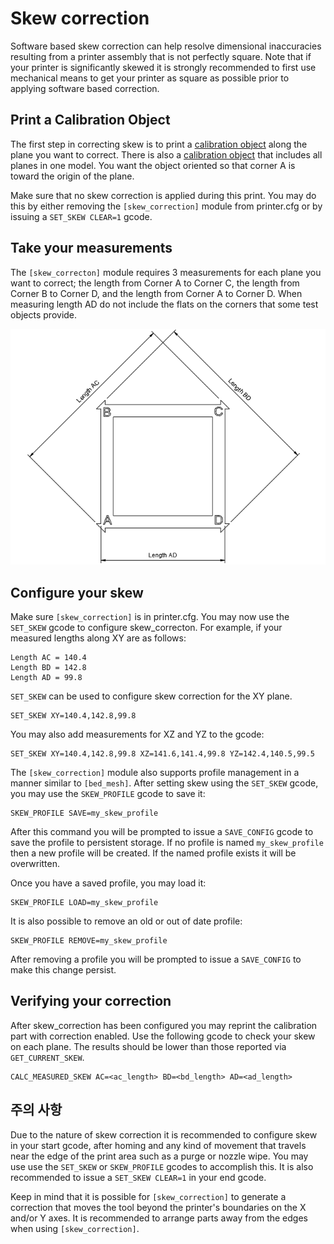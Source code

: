# Skew correction

Software based skew correction can help resolve dimensional inaccuracies resulting from a printer assembly that is not perfectly square. Note that if your printer is significantly skewed it is strongly recommended to first use mechanical means to get your printer as square as possible prior to applying software based correction.

## Print a Calibration Object

The first step in correcting skew is to print a [calibration object](https://www.thingiverse.com/thing:2563185/files) along the plane you want to correct. There is also a [calibration object](https://www.thingiverse.com/thing:2972743) that includes all planes in one model. You want the object oriented so that corner A is toward the origin of the plane.

Make sure that no skew correction is applied during this print. You may do this by either removing the `[skew_correction]` module from printer.cfg or by issuing a `SET_SKEW CLEAR=1` gcode.

## Take your measurements

The `[skew_correcton]` module requires 3 measurements for each plane you want to correct; the length from Corner A to Corner C, the length from Corner B to Corner D, and the length from Corner A to Corner D. When measuring length AD do not include the flats on the corners that some test objects provide.

![skew_lengths](img/skew_lengths.png)

## Configure your skew

Make sure `[skew_correction]` is in printer.cfg. You may now use the `SET_SKEW` gcode to configure skew_correcton. For example, if your measured lengths along XY are as follows:

```
Length AC = 140.4
Length BD = 142.8
Length AD = 99.8
```

`SET_SKEW` can be used to configure skew correction for the XY plane.

```
SET_SKEW XY=140.4,142.8,99.8
```

You may also add measurements for XZ and YZ to the gcode:

```
SET_SKEW XY=140.4,142.8,99.8 XZ=141.6,141.4,99.8 YZ=142.4,140.5,99.5
```

The `[skew_correction]` module also supports profile management in a manner similar to `[bed_mesh]`. After setting skew using the `SET_SKEW` gcode, you may use the `SKEW_PROFILE` gcode to save it:

```
SKEW_PROFILE SAVE=my_skew_profile
```

After this command you will be prompted to issue a `SAVE_CONFIG` gcode to save the profile to persistent storage. If no profile is named `my_skew_profile` then a new profile will be created. If the named profile exists it will be overwritten.

Once you have a saved profile, you may load it:

```
SKEW_PROFILE LOAD=my_skew_profile
```

It is also possible to remove an old or out of date profile:

```
SKEW_PROFILE REMOVE=my_skew_profile
```

After removing a profile you will be prompted to issue a `SAVE_CONFIG` to make this change persist.

## Verifying your correction

After skew_correction has been configured you may reprint the calibration part with correction enabled. Use the following gcode to check your skew on each plane. The results should be lower than those reported via `GET_CURRENT_SKEW`.

```
CALC_MEASURED_SKEW AC=<ac_length> BD=<bd_length> AD=<ad_length>
```

## 주의 사항

Due to the nature of skew correction it is recommended to configure skew in your start gcode, after homing and any kind of movement that travels near the edge of the print area such as a purge or nozzle wipe. You may use use the `SET_SKEW` or `SKEW_PROFILE` gcodes to accomplish this. It is also recommended to issue a `SET_SKEW CLEAR=1` in your end gcode.

Keep in mind that it is possible for `[skew_correction]` to generate a correction that moves the tool beyond the printer's boundaries on the X and/or Y axes. It is recommended to arrange parts away from the edges when using `[skew_correction]`.
